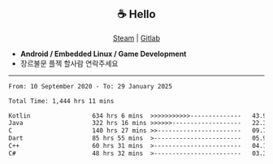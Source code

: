 <h2 align="center"> ☕ Hello </h2>

<p align="center">
  <a href="https://steamcommunity.com/id/Niforances/">Steam</a> |
  <a href="https://gitlab.com/niforances">Gitlab</a>
</p>

 - **Android / Embedded Linux / Game Development**
 - 장르불문 플젝 할사람 연락주세요

------

<!--START_SECTION:waka-->

```txt
From: 10 September 2020 - To: 29 January 2025

Total Time: 1,444 hrs 11 mins

Kotlin                 634 hrs 6 mins  >>>>>>>>>>>--------------   43.91 %
Java                   322 hrs 16 mins >>>>>>-------------------   22.31 %
C                      140 hrs 27 mins >>-----------------------   09.73 %
Dart                   85 hrs 55 mins  >------------------------   05.95 %
C++                    60 hrs 31 mins  >------------------------   04.19 %
C#                     48 hrs 32 mins  >------------------------   03.36 %
```

<!--END_SECTION:waka-->
